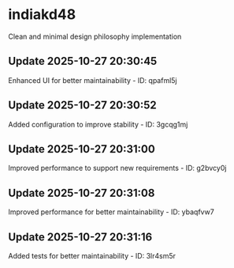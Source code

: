 # indiakd48
Clean and minimal design philosophy implementation

## Update 2025-10-27 20:30:45
Enhanced UI for better maintainability - ID: qpafml5j


## Update 2025-10-27 20:30:52
Added configuration to improve stability - ID: 3gcqg1mj


## Update 2025-10-27 20:31:00
Improved performance to support new requirements - ID: g2bvcy0j


## Update 2025-10-27 20:31:08
Improved performance for better maintainability - ID: ybaqfvw7


## Update 2025-10-27 20:31:16
Added tests for better maintainability - ID: 3lr4sm5r

